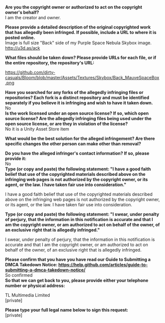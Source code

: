 **Are you the copyright owner or authorized to act on the copyright owner's behalf?**  
I am the creator and owner.

**Please provide a detailed description of the original copyrighted work that has allegedly been infringed. If possible, include a URL to where it is posted online.**  
Image is full size "Back" side of my Purple Space Nebula Skybox image.  
http://u3d.as/ack

**What files should be taken down? Please provide URLs for each file, or if the entire repository, the repository's URL:**

https://github.com/dirty-casuals/Bloom/blob/master/Assets/Textures/Skybox/Back_MauveSpaceBox.png

**Have you searched for any forks of the allegedly infringing files or repositories? Each fork is a distinct repository and must be identified separately if you believe it is infringing and wish to have it taken down.**  
No  
**Is the work licensed under an open source license? If so, which open source license? Are the allegedly infringing files being used under the open source license, or are they in violation of the license?**  
No it is a Unity Asset Store item

**What would be the best solution for the alleged infringement? Are there specific changes the other person can make other than removal?**

**Do you have the alleged infringer's contact information? If so, please provide it:**  
No  
**Type (or copy and paste) the following statement: "I have a good faith belief that use of the copyrighted materials described above on the infringing web pages is not authorized by the copyright owner, or its agent, or the law. I have taken fair use into consideration."**

I have a good faith belief that use of the copyrighted materials described above on the infringing web pages is not authorized by the copyright owner, or its agent, or the law. I have taken fair use into consideration.

**Type (or copy and paste) the following statement: "I swear, under penalty of perjury, that the information in this notification is accurate and that I am the copyright owner, or am authorized to act on behalf of the owner, of an exclusive right that is allegedly infringed."**

I swear, under penalty of perjury, that the information in this notification is accurate and that I am the copyright owner, or am authorized to act on behalf of the owner, of an exclusive right that is allegedly infringed.

**Please confirm that you have you have read our Guide to Submitting a DMCA Takedown Notice: https://help.github.com/articles/guide-to-submitting-a-dmca-takedown-notice/**  
So confirmed  
**So that we can get back to you, please provide either your telephone number or physical address:**  

TL Multimedia Limited  
[private]

**Please type your full legal name below to sign this request:**  
[private]
